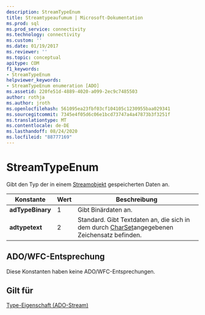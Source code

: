 ```yaml
---
description: StreamTypeEnum
title: Streamtypeaufumum | Microsoft-Dokumentation
ms.prod: sql
ms.prod_service: connectivity
ms.technology: connectivity
ms.custom: ''
ms.date: 01/19/2017
ms.reviewer: ''
ms.topic: conceptual
apitype: COM
f1_keywords:
- StreamTypeEnum
helpviewer_keywords:
- StreamTypeEnum enumeration [ADO]
ms.assetid: 220fe51d-4889-4020-a099-2ec9c7485503
author: rothja
ms.author: jroth
ms.openlocfilehash: 561095ea23fbf03cf104105c1230955baa029341
ms.sourcegitcommit: 7345e4f05d6c06e1bcd73747a4a47873b3f3251f
ms.translationtype: MT
ms.contentlocale: de-DE
ms.lasthandoff: 08/24/2020
ms.locfileid: "88777169"
---
```

# <a name="streamtypeenum"></a>StreamTypeEnum
Gibt den Typ der in einem [Streamobjekt](./stream-object-ado.md) gespeicherten Daten an.  
  
|Konstante|Wert|Beschreibung|  
|--------------|-----------|-----------------|  
|**adTypeBinary**|1|Gibt Binärdaten an.|  
|**adtypetext**|2|Standard. Gibt Textdaten an, die sich in dem durch [CharSet](./charset-property-ado.md)angegebenen Zeichensatz befinden.|  
  
## <a name="adowfc-equivalent"></a>ADO/WFC-Entsprechung  
 Diese Konstanten haben keine ADO/WFC-Entsprechungen.  
  
## <a name="applies-to"></a>Gilt für  
 [Type-Eigenschaft (ADO-Stream)](./type-property-ado-stream.md)